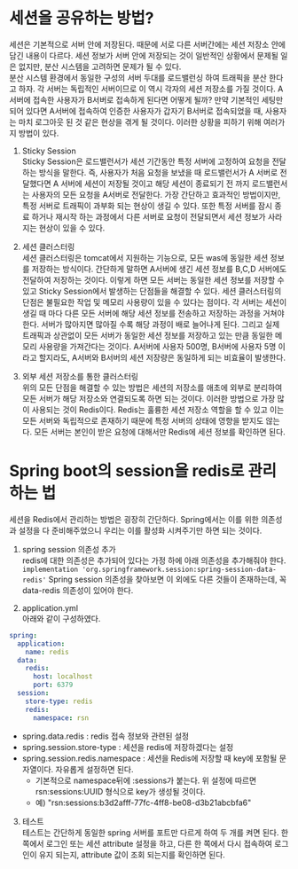 # 세션을 공유하는 방법?
세션은 기본적으로 서버 안에 저장된다. 때문에 서로 다른 서버간에는 세션 저장소 안에 담긴 내용이 다르다. 
세션 정보가 서버 안에 저장되는 것이 일반적인 상황에서 문제될 일은 없지만, 분산 시스템을 고려하면 문제가 될 수 있다.  
분산 시스템 환경에서 동일한 구성의 서버 두대를 로드밸런싱 하여 트래픽을 분산 한다고 하자. 각 서버는 독립적인 서버이므로 이 역시 각자의 세션 저장소를 가질 것이다. A서버에 접속한 사용자가 B서버로 접속하게 된다면 어떻게 될까? 
만약 기본적인 세팅만 되어 있다면 A서버에 접속하여 인증한 사용자가 갑자기 B서버로 접속되었을 때, 사용자는 마치 로그아웃 된 것 같은 현상을 겪게 될 것이다. 이러한 상황을 피하기 위해 여러가지 방법이 있다.

1. Sticky Session  
Sticky Session은 로드밸런서가 세션 기간동안 특정 서버에 고정하여 요청을 전달하는 방식을 말한다. 
즉, 사용자가 처음 요청을 보냈을 때 로드밸런서가 A 서버로 전달했다면 A 서버에 세션이 저장될 것이고 해당 세션이 종료되기 전 까지 로드밸런서는 사용자의 모든 요청을 A서버로 전달한다.
가장 간단하고 효과적인 방법이지만, 특정 서버로 트래픽이 과부화 되는 현상이 생길 수 있다. 또한 특정 서버를 잠시 종료 하거나 재시작 하는 과정에서 다른 서버로 요청이 전달되면서 세션 정보가 사라지는 현상이 있을 수 있다.


3. 세션 클러스터링  
세션 클러스터링은 tomcat에서 지원하는 기능으로, 모든 was에 동일한 세션 정보를 저장하는 방식이다. 간단하게 말하면 A서버에 생긴 세션 정보를 B,C,D 서버에도 전달하여 저장하는 것이다. 
이렇게 하면 모든 서버는 동일한 세션 정보를 저장할 수 있고 Sticky Session에서 발생하는 단점들을 해결할 수 있다.
세션 클러스터링의 단점은 불필요한 작업 및 메모리 사용량이 있을 수 있다는 점이다. 각 서버는 세션이 생길 때 마다 다른 모든 서버에 해당 세션 정보를 전송하고 저장하는 과정을 거쳐야 한다. 
서버가 많아지면 많아질 수록 해당 과정이 배로 늘어나게 된다. 그리고 실제 트래픽과 상관없이 모든 서버가 동일한 세션 정보를 저장하고 있는 만큼 동일한 메모리 사용량을 가져간다는 것이다. 
A서버에 사용자 500명, B서버에 사용자 5명 이라고 할지라도, A서버와 B서버의 세션 저장량은 동일하게 되는 비효율이 발생한다.

5. 외부 세션 저장소를 통한 클러스터링  
위의 모든 단점을 해결할 수 있는 방법은 세션의 저장소를 애초에 외부로 분리하여 모든 서버가 해당 저장소와 연결되도록 하면 되는 것이다. 이러한 방법으로 가장 많이 사용되는 것이 Redis이다.
Redis는 훌륭한 세션 저장소 역할을 할 수 있고 이는 모든 서버와 독립적으로 존재하기 때문에 특정 서버의 상태에 영향을 받지도 않는다. 
모든 서버는 본인이 받은 요청에 대해서만 Redis에 세션 정보를 확인하면 된다.


# Spring boot의 session을 redis로 관리하는 법
세션을 Redis에서 관리하는 방법은 굉장히 간단하다. Spring에서는 이를 위한 의존성과 설정을 다 준비해주었으니 우리는 이를 활성화 시켜주기만 하면 되는 것이다.

1. spring session 의존성 추가  
redis에 대한 의존성은 추가되어 있다는 가정 하에 아래 의존성을 추가해줘야 한다.
`implementation 'org.springframework.session:spring-session-data-redis'`
Spring session 의존성을 찾아보면 이 외에도 다른 것들이 존재하는데, 꼭 data-redis 의존성이 있어야 한다.

2. application.yml  
아래와 같이 구성하였다.
```yml
spring:
  application:
    name: redis
  data:
    redis:
      host: localhost
      port: 6379
  session:
    store-type: redis
    redis:
      namespace: rsn
```
- spring.data.redis : redis 접속 정보와 관련된 설정
- spring.session.store-type : 세션을 redis에 저장하겠다는 설정
- spring.session.redis.namespace : 세션을 Redis에 저장할 때 key에 포함될 문자열이다. 자유롭게 설정하면 된다.
  - 기본적으로 namespace뒤에 :sessions가 붙는다. 위 설정에 따르면 rsn:sessions:UUID 형식으로 key가 생성될 것이다.
  - 예) "rsn:sessions:b3d2afff-77fc-4ff8-be08-d3b21abcbfa6"


3. 테스트  
테스트는 간단하게 동일한 spring 서버를 포트만 다르게 하여 두 개를 켜면 된다. 한 쪽에서 로그인 또는 세션 attribute 설정을 하고, 다른 한 쪽에서 다시 접속하여 로그인이 유지 되는지, attribute 값이 조회 되는지를 확인하면 된다.
